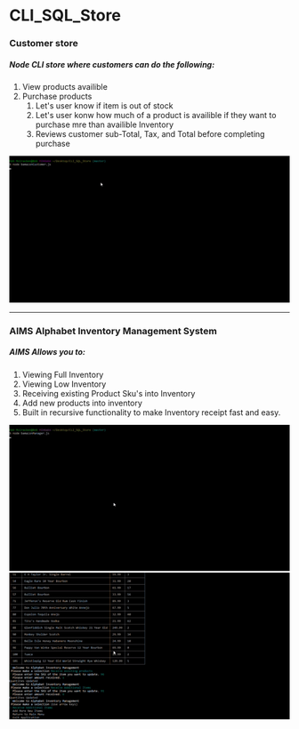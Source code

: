 # CLI_SQL_Store
### Customer store ###
##### Node CLI store where customers can do the following: #####
1. View products availible
1. Purchase products
    1. Let's user know if item is out of stock 
    1. Let's user konw how much of a product is availible if they want to purchase mre than availible Inventory 
    1. Reviews customer sub-Total, Tax, and Total before completing purchase 

![Customer Store](/video/customerGIF.gif)


______________________________________________________________________________________
### AIMS Alphabet Inventory Management System ###
##### AIMS Allows you to: #####
1. Viewing Full Inventory
1. Viewing Low Inventory
1. Receiving existing Product Sku's into Inventory
1. Add new products into inventory
1. Built in recursive functionality to make Inventory receipt fast and easy.


![Customer Store](/video/managerGIF1.gif)
![Customer Store](/video/managerGIF2.gif)
